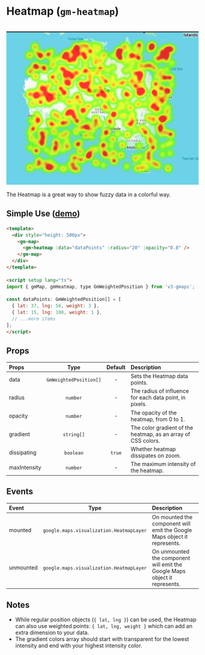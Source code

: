 # Heatmap (`gm-heatmap`)

<br />

<div class="v3-gmaps-screenshot">
  <img src="../img/heatmap.png">
  <p>The Heatmap is a great way to show fuzzy data in a colorful way.</p>
</div>

## Simple Use ([demo](https://vue-bujcvu.stackblitz.io/heatmap))

```html
<template>
  <div style="height: 500px">
    <gm-map>
      <gm-heatmap :data="dataPoints" :radius="20" :opacity="0.8" />
    </gm-map>
  </div>
</template>

<script setup lang="ts">
import { gmMap, gmHeatmap, type GmWeightedPosition } from 'v3-gmaps';

const dataPoints: GmWeightedPosition[] = [
  { lat: 37, lng: 56, weight: 3 },
  { lat: 15, lng: 108, weight: 1 },
  // ...more items
];
</script>
```

## Props

| Props        |          Type          | Default | Description                                                   |
| :----------- | :--------------------: | :-----: | :------------------------------------------------------------ |
| data         | `GmWeightedPosition[]` |    -    | Sets the Heatmap data points.                                 |
| radius       |        `number`        |    -    | The radius of influence for each data point, in pixels.       |
| opacity      |        `number`        |    -    | The opacity of the heatmap, from 0 to 1.                      |
| gradient     |       `string[]`       |    -    | The color gradient of the heatmap, as an array of CSS colors. |
| dissipating  |       `boolean`        | `true`  | Whether heatmap dissipates on zoom.                           |
| maxIntensity |        `number`        |    -    | The maximum intensity of the heatmap.                         |

## Events

| Event     |                   Type                   | Description                                                                |
| :-------- | :--------------------------------------: | :------------------------------------------------------------------------- |
| mounted   | `google.maps.visualization.HeatmapLayer` | On mounted the component will emit the Google Maps object it represents.   |
| unmounted | `google.maps.visualization.HeatmapLayer` | On unmounted the component will emit the Google Maps object it represents. |

## Notes

- While regular position objects (`{ lat, lng }`) can be used, the Heatmap can also use weighted points: `{ lat, lng, weight }` which can add an extra dimension to your data.
- The gradient colors array should start with transparent for the lowest intensity and end with your highest intensity color.
